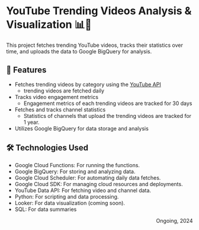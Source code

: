 # YouTube Trending Videos Analysis & Visualization 📊🎥

This project fetches trending YouTube videos, tracks their statistics over time, and uploads the data to Google BigQuery for analysis.

## 🌟 Features
- Fetches trending videos by category using the [YouTube API](https://developers.google.com/youtube/v3/docs)
    - trending videos are fetched daily 
- Tracks video engagement metrics 
    - Engagement metrics of each trending videos are tracked for 30 days
- Fetches and tracks channel statistics
    - Statistics of channels that upload the trending videos are tracked for 1 year. 
- Utilizes Google BigQuery for data storage and analysis


## 🛠 Technologies Used
- Google Cloud Functions: For running the functions.
- Google BigQuery: For storing and analyzing data.
- Google Cloud Scheduler: For automating daily data fetches.
- Google Cloud SDK: For managing cloud resources and deployments.
- YouTube Data API: For fetching video and channel data.
- Python: For scripting and data processing.
- Looker: For data visualization (coming soon).
- SQL: For data summaries 



<div align="right">Ongoing, 2024</div>
